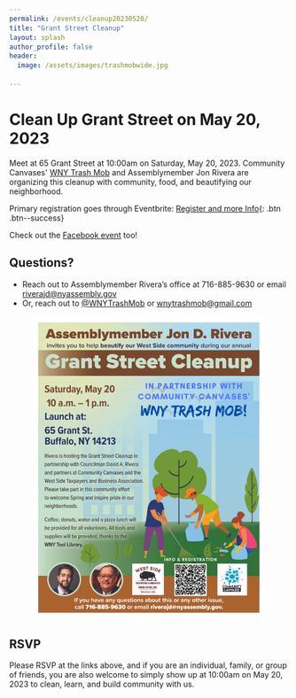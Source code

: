 ```yaml
---
permalink: /events/cleanup20230520/
title: "Grant Street Cleanup"
layout: splash
author_profile: false
header:
  image: /assets/images/trashmobwide.jpg

---
```


# Clean Up Grant Street on May 20, 2023


Meet at 65 Grant Street at 10:00am on Saturday, May 20, 2023.
Community Canvases' [WNY Trash Mob](http://instagram.com/wnytrashmob/)
and Assemblymember Jon Rivera are organizing this cleanup
with community, food, and beautifying our neighborhood.

Primary registration goes through Eventbrite: [Register and more Info](https://www.eventbrite.com/e/grant-st-cleanup-with-assemblymember-jon-rivera-and-wny-trash-mob-tickets-632805627667){: .btn .btn--success}

Check out the [Facebook event](https://www.facebook.com/events/570588934938671) too!

## Questions?
- Reach out to Assemblymember Rivera’s office at 716-885-9630
or email riverajd@nyassembly.gov
- Or, reach out to [@WNYTrashMob](https://www.instagram.com/wnytrashmob/)
or [wnytrashmob@gmail.com](mailto:wnytrashmob@gmail.com)

<figure style="max-width: 900px" class="align-center">
  <img src="/assets/images/events/cleanup20230520_flyer.jpg"
   alt="Cleanup Poster">
</figure> 

## RSVP

Please RSVP at the links above, and if you are an individual, family, or group of friends, you are also welcome to simply show up at
10:00am on May 20, 2023 to clean, learn, and build community with us.

